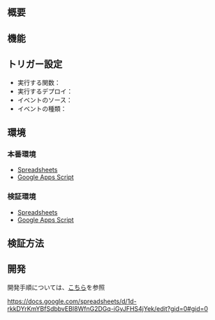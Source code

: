 ## 概要


## 機能


## トリガー設定
- 実行する関数：
- 実行するデプロイ：
- イベントのソース：
- イベントの種類：


## 環境
### 本番環境
- [Spreadsheets]()
- [Google Apps Script]()

### 検証環境
- [Spreadsheets]()
- [Google Apps Script]()

## 検証方法


## 開発
開発手順については、[こちら](/README.md)を参照


https://docs.google.com/spreadsheets/d/1d-rkkDYrKmYBfSdbbvEBI8WfnG2DGq-iGyJFHS4jYek/edit?gid=0#gid=0
